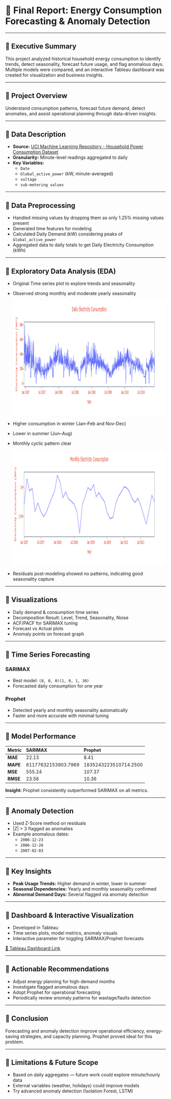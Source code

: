 # 📑 Final Report: Energy Consumption Forecasting & Anomaly Detection

---

## 📌 Executive Summary  
This project analyzed historical household energy consumption to identify trends, detect seasonality, forecast future usage, and flag anomalous days. Multiple models were compared, and an interactive Tableau dashboard was created for visualization and business insights.

---

## 📌 Project Overview  
Understand consumption patterns, forecast future demand, detect anomalies, and assist operational planning through data-driven insights.

---

## 📌 Data Description  
- **Source:** [UCI Machine Learning Repository - Household Power Consumption Dataset](https://archive.ics.uci.edu/ml/datasets/individual+household+electric+power+consumption)
- **Granularity:** Minute-level readings aggregated to daily  
- **Key Variables:**  
  - `Date`  
  - `Global_active_power` (kW, minute-averaged)  
  - `voltage`
  - `sub-metering values`

---

## 📌 Data Preprocessing  
- Handled missing values by dropping them as only 1.25% missing values present  
- Generated time features for modeling  
- Calculated Daily Demand (kW) considering peaks of `Global_active_power`  
- Aggregated data to daily totals to get Daily Electricity Consumption (kWh)  

---

## 📌 Exploratory Data Analysis (EDA)  
- Original Time series plot to explore trends and seasonality  
- Observed strong monthly and moderate yearly seasonality  

	<center>
		<img src="../img/Daily_Electricity_Consumption.png" alt="mothly_consumption" width="1200" height="360">
	</center>
 
- Higher consumption in winter (Jan–Feb and Nov-Dec)  
- Lower in summer (Jun–Aug)  
- Monthly cyclic pattern clear  

	<center>
		<img src="../img/Monthly_Electricity_Consumption.png" alt="mothly_consumption" width="1200" height="360">
	</center>

- Residuals post-modeling showed no patterns, indicating good seasonality capture  

---

## 📌 Visualizations  
- Daily demand & consumption time series  
- Decomposition Result: Level, Trend, Seasonality, Noise  
- ACF/PACF for SARIMAX tuning  
- Forecast vs Actual plots  
- Anomaly points on forecast graph

---

## 📌 Time Series Forecasting  

### SARIMAX  
- Best model: `(8, 0, 0)(1, 0, 1, 30)`  
- Forecasted daily consumption for one year  

### Prophet  
- Detected yearly and monthly seasonality automatically  
- Faster and more accurate with minimal tuning  

---

## 📌 Model Performance  

| Metric | SARIMAX | Prophet |
|:--------|:-----------|:----------|
| **MAE**  | 22.13      | 8.41      |
| **MAPE** | 61177632153903.7969 | 1835243223510714.2500 |
| **MSE**  | 555.24     | 107.37    |
| **RMSE** | 23.56      | 10.36     |

**Insight:** Prophet consistently outperformed SARIMAX on all metrics.

---

## 📌 Anomaly Detection  
- Used Z-Score method on residuals  
- |Z| > 3 flagged as anomalies  
- Example anomalous dates:  
    - `2006-12-23`
    - `2006-12-26`
    - `2007-02-03`

---

## 📌 Key Insights  

- **Peak Usage Trends:** Higher demand in winter, lower in summer  
- **Seasonal Dependencies:** Yearly and monthly seasonality confirmed  
- **Abnormal Demand Days:** Several flagged via anomaly detection  

---

## 📌 Dashboard & Interactive Visualization  

- Developed in Tableau  
- Time series plots, model metrics, anomaly visuals  
- Interactive parameter for toggling SARIMAX/Prophet forecasts  


[🔗 Tableau Dashboard Link](https://public.tableau.com/views/PowerConsumptionDashboard_bk/DashboardDef?:language=en-US&:sid=&:redirect=auth&:display_count=n&:origin=viz_share_link)


---

## 📌 Actionable Recommendations  

- Adjust energy planning for high-demand months  
- Investigate flagged anomalous days  
- Adopt Prophet for operational forecasting  
- Periodically review anomaly patterns for wastage/faults detection  

---

## 📌 Conclusion  

Forecasting and anomaly detection improve operational efficiency, energy-saving strategies, and capacity planning. Prophet proved ideal for this problem.

---

## 📌 Limitations & Future Scope  

- Based on daily aggregates — future work could explore minute/hourly data  
- External variables (weather, holidays) could improve models  
- Try advanced anomaly detection (Isolation Forest, LSTM)

